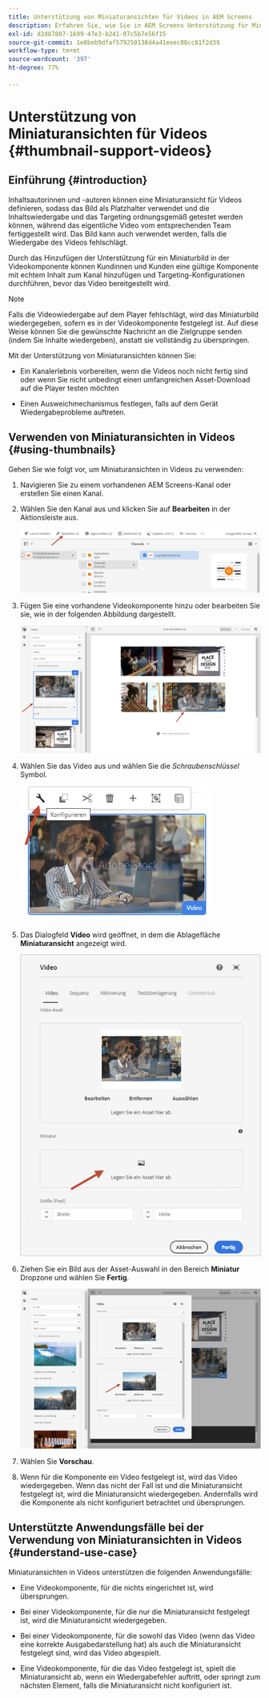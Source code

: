 ```yaml
---
title: Unterstützung von Miniaturansichten für Videos in AEM Screens
description: Erfahren Sie, wie Sie in AEM Screens Unterstützung für Miniaturansichten für Videos hinzufügen.
exl-id: d2d87807-1699-47e3-b241-07c5b7e56f15
source-git-commit: 1e8beb9dfaf579250138d4a41eeec88cc81f2d39
workflow-type: tm+mt
source-wordcount: '397'
ht-degree: 77%

---
```


# Unterstützung von Miniaturansichten für Videos {#thumbnail-support-videos}

## Einführung {#introduction}

Inhaltsautorinnen und -autoren können eine Miniaturansicht für Videos definieren, sodass das Bild als Platzhalter verwendet und die Inhaltswiedergabe und das Targeting ordnungsgemäß getestet werden können, während das eigentliche Video vom entsprechenden Team fertiggestellt wird. Das Bild kann auch verwendet werden, falls die Wiedergabe des Videos fehlschlägt.

Durch das Hinzufügen der Unterstützung für ein Miniaturbild in der Videokomponente können Kundinnen und Kunden eine gültige Komponente mit echtem Inhalt zum Kanal hinzufügen und Targeting-Konfigurationen durchführen, bevor das Video bereitgestellt wird.

>[!NOTE]
>Falls die Videowiedergabe auf dem Player fehlschlägt, wird das Miniaturbild wiedergegeben, sofern es in der Videokomponente festgelegt ist. Auf diese Weise können Sie die gewünschte Nachricht an die Zielgruppe senden (indem Sie Inhalte wiedergeben), anstatt sie vollständig zu überspringen.

Mit der Unterstützung von Miniaturansichten können Sie:

* Ein Kanalerlebnis vorbereiten, wenn die Videos noch nicht fertig sind oder wenn Sie nicht unbedingt einen umfangreichen Asset-Download auf die Player testen möchten

* Einen Ausweichmechanismus festlegen, falls auf dem Gerät Wiedergabeprobleme auftreten.

## Verwenden von Miniaturansichten in Videos {#using-thumbnails}

Gehen Sie wie folgt vor, um Miniaturansichten in Videos zu verwenden:

1. Navigieren Sie zu einem vorhandenen AEM Screens-Kanal oder erstellen Sie einen Kanal.

1. Wählen Sie den Kanal aus und klicken Sie auf **Bearbeiten** in der Aktionsleiste aus.

   ![Bild](/help/user-guide/assets/thumbnails/thumbnail-1.png)

1. Fügen Sie eine vorhandene Videokomponente hinzu oder bearbeiten Sie sie, wie in der folgenden Abbildung dargestellt.

   ![Bild](/help/user-guide/assets/thumbnails/thumbnail-2.png)

1. Wählen Sie das Video aus und wählen Sie die *Schraubenschlüssel* Symbol.

   ![Bild](/help/user-guide/assets/thumbnails/thumbnail-3.png)

1. Das Dialogfeld **Video** wird geöffnet, in dem die Ablagefläche **Miniaturansicht** angezeigt wird.

   ![Bild](/help/user-guide/assets/thumbnails/thumbnail-4.png)

1. Ziehen Sie ein Bild aus der Asset-Auswahl in den Bereich **Miniatur** Dropzone und wählen Sie **Fertig**.

   ![Bild](/help/user-guide/assets/thumbnails/thumbnail-5.png)

1. Wählen Sie **Vorschau**.

1. Wenn für die Komponente ein Video festgelegt ist, wird das Video wiedergegeben. Wenn das nicht der Fall ist und die Miniaturansicht festgelegt ist, wird die Miniaturansicht wiedergegeben. Andernfalls wird die Komponente als nicht konfiguriert betrachtet und übersprungen.

## Unterstützte Anwendungsfälle bei der Verwendung von Miniaturansichten in Videos {#understand-use-case}

Miniaturansichten in Videos unterstützen die folgenden Anwendungsfälle:

* Eine Videokomponente, für die nichts eingerichtet ist, wird übersprungen.

* Bei einer Videokomponente, für die nur die Miniaturansicht festgelegt ist, wird die Miniaturansicht wiedergegeben.

* Bei einer Videokomponente, für die sowohl das Video (wenn das Video eine korrekte Ausgabedarstellung hat) als auch die Miniaturansicht festgelegt sind, wird das Video abgespielt.

* Eine Videokomponente, für die das Video festgelegt ist, spielt die Miniaturansicht ab, wenn ein Wiedergabefehler auftritt, oder springt zum nächsten Element, falls die Miniaturansicht nicht konfiguriert ist.
